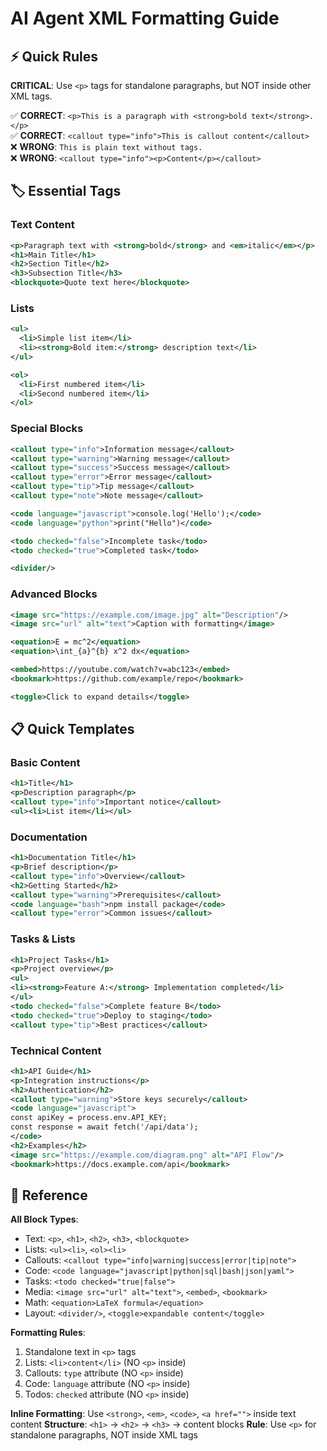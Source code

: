 # AI Agent XML Formatting Guide

## ⚡ Quick Rules

**CRITICAL**: Use `<p>` tags for standalone paragraphs, but NOT inside other XML tags.

✅ **CORRECT**: `<p>This is a paragraph with <strong>bold text</strong>.</p>`  
✅ **CORRECT**: `<callout type="info">This is callout content</callout>`  
❌ **WRONG**: `This is plain text without tags.`  
❌ **WRONG**: `<callout type="info"><p>Content</p></callout>`

## 🏷️ Essential Tags

### Text Content
```xml
<p>Paragraph text with <strong>bold</strong> and <em>italic</em></p>
<h1>Main Title</h1>
<h2>Section Title</h2>
<h3>Subsection Title</h3>
<blockquote>Quote text here</blockquote>
```

### Lists
```xml
<ul>
  <li>Simple list item</li>
  <li><strong>Bold item:</strong> description text</li>
</ul>

<ol>
  <li>First numbered item</li>
  <li>Second numbered item</li>
</ol>
```

### Special Blocks
```xml
<callout type="info">Information message</callout>
<callout type="warning">Warning message</callout>
<callout type="success">Success message</callout>
<callout type="error">Error message</callout>
<callout type="tip">Tip message</callout>
<callout type="note">Note message</callout>

<code language="javascript">console.log('Hello');</code>
<code language="python">print("Hello")</code>

<todo checked="false">Incomplete task</todo>
<todo checked="true">Completed task</todo>

<divider/>
```

### Advanced Blocks
```xml
<image src="https://example.com/image.jpg" alt="Description"/>
<image src="url" alt="text">Caption with formatting</image>

<equation>E = mc^2</equation>
<equation>\int_{a}^{b} x^2 dx</equation>

<embed>https://youtube.com/watch?v=abc123</embed>
<bookmark>https://github.com/example/repo</bookmark>

<toggle>Click to expand details</toggle>
```

## 📋 Quick Templates

### Basic Content
```xml
<h1>Title</h1>
<p>Description paragraph</p>
<callout type="info">Important notice</callout>
<ul><li>List item</li></ul>
```

### Documentation
```xml
<h1>Documentation Title</h1>
<p>Brief description</p>
<callout type="info">Overview</callout>
<h2>Getting Started</h2>
<callout type="warning">Prerequisites</callout>
<code language="bash">npm install package</code>
<callout type="error">Common issues</callout>
```

### Tasks & Lists
```xml
<h1>Project Tasks</h1>
<p>Project overview</p>
<ul>
<li><strong>Feature A:</strong> Implementation completed</li>
</ul>
<todo checked="false">Complete feature B</todo>
<todo checked="true">Deploy to staging</todo>
<callout type="tip">Best practices</callout>
```

### Technical Content
```xml
<h1>API Guide</h1>
<p>Integration instructions</p>
<h2>Authentication</h2>
<callout type="warning">Store keys securely</callout>
<code language="javascript">
const apiKey = process.env.API_KEY;
const response = await fetch('/api/data');
</code>
<h2>Examples</h2>
<image src="https://example.com/diagram.png" alt="API Flow"/>
<bookmark>https://docs.example.com/api</bookmark>
```

## 📖 Reference

**All Block Types**:
- Text: `<p>`, `<h1>`, `<h2>`, `<h3>`, `<blockquote>`
- Lists: `<ul><li>`, `<ol><li>`
- Callouts: `<callout type="info|warning|success|error|tip|note">`
- Code: `<code language="javascript|python|sql|bash|json|yaml">`
- Tasks: `<todo checked="true|false">`
- Media: `<image src="url" alt="text">`, `<embed>`, `<bookmark>`
- Math: `<equation>LaTeX formula</equation>`
- Layout: `<divider/>`, `<toggle>expandable content</toggle>`

**Formatting Rules**:
1. Standalone text in `<p>` tags
2. Lists: `<li>content</li>` (NO `<p>` inside)
3. Callouts: `type` attribute (NO `<p>` inside)
4. Code: `language` attribute (NO `<p>` inside)
5. Todos: `checked` attribute (NO `<p>` inside)

**Inline Formatting**: Use `<strong>`, `<em>`, `<code>`, `<a href="">` inside text content
**Structure**: `<h1>` → `<h2>` → `<h3>` → content blocks
**Rule**: Use `<p>` for standalone paragraphs, NOT inside XML tags